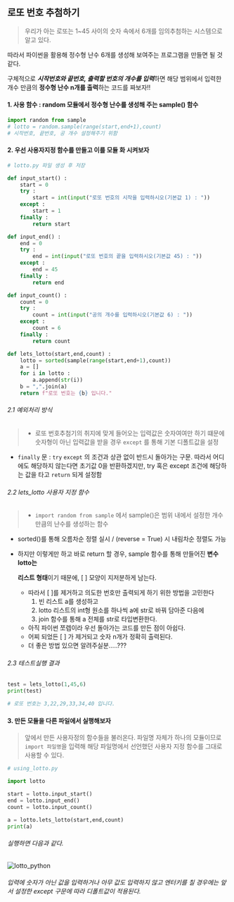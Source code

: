 ## 로또 번호 추첨하기 

>우리가 아는 로또는 1~45 사이의 숫자 속에서 6개를 임의추첨하는 시스템으로 알고 있다.

따라서 파이썬을 활용해 정수형 난수 6개를 생성해 보여주는 프로그램을 만들면 될 것 같다. 

구체적으로 ***시작번호와 끝번호, 출력할 번호의 개수를 입력***하면 해당 범위에서 입력한 개수 만큼의 **정수형 난수 n개를 출력**하는 코드를 짜보자!!



#### 1. 사용 함수 :  random 모듈에서 정수형 난수를 생성해 주는 sample() 함수

``` python
import random from sample
# lotto = random.sample(range(start,end+1),count)
# 시작번호, 끝번호, 공 개수 설정해주기 위함
```



#### 2. 우선 사용자지정 함수를 만들고 이를 모듈 화 시켜보자

```python
# lotto.py 파일 생성 후 저장

def input_start() :
    start = 0
    try : 
        start = int(input("로또 번호의 시작을 입력하시오(기본값 1) : "))
    except : 
        start = 1
    finally : 
        return start

def input_end() :
    end = 0
    try : 
        end = int(input("로또 번호의 끝을 입력하시오(기본값 45) : "))
    except : 
        end = 45
    finally : 
        return end

def input_count() :
    count = 0
    try : 
        count = int(input("공의 개수를 입력하시오(기본값 6) : "))
    except : 
        count = 6
    finally : 
        return count

def lets_lotto(start,end,count) : 
    lotto = sorted(sample(range(start,end+1),count))
    a = []
    for i in lotto : 
        a.append(str(i))
    b = ",".join(a)
    return f"로또 번호는 {b} 입니다."
```

###### 2.1 예외처리 방식

>- 로또 번호추첨기의 취지에 맞게 들어오는 입력값은 숫자여여만 하기 떄문에 숫자형이 아닌 입력값을 받을 경우 `except` 를 통해 기본 디폴트값을 설정

- `finally` 문 : `try`  `except` 의 조건과 상관 없이 반드시 돌아가는 구문. 따라서 어디에도 해당하지 않는다면 초기값 0을 반환하겠지만,  try 혹은 except 조건에 해당하는 값을 타고 `return` 되게 설정함

###### 2.2 lets_lotto 사용자 지정 함수

>- `import random from sample` 에서 sample()은 범위 내에서 설정한 개수 만큼의 난수를 생성하는 함수

- sorted()를 통해 오름차순 정렬 실시 / (reverse = True) 시 내림차순 정렬도 가능

- 하지만 이렇게만 하고 바로 return 할 경우, sample 함수를 통해 만들어진 **변수 lotto는**

   **리스트 형태**이기 때문에, [   ] 모양이 지저분하게 남는다. 

  - 따라서 [  ]를 제거하고 의도한 번호만 출력되게 하기 위한 방법을 고민한다
    1. 빈 리스트 a를 생성하고 
    2. lotto 리스트의 int형 원소를 하나씩 a에 str로 바꿔 담아준 다음에
    3. join 함수를 통해 a 전체를 str로 타입변환한다. 
  - 아직 파이썬 쪼렙이라 우선 돌아가는 코드를 만든 점이 아쉽다. 
  - 어찌 되었든 [    ] 가 제거되고 숫자 n개가 정확히 출력된다. 
  - 더 좋은 방법 있으면 알려주실분.....???

###### 2.3 테스트실행 결과

```python
test = lets_lotto(1,45,6)
print(test)

# 로또 번호는 3,22,29,33,34,40 입니다.
```



#### 3. 만든 모듈을 다른 파일에서 실행해보자

>앞에서 만든 사용자정의 함수들을 불러온다. 파일명 자체가 하나의 모듈이므로 `import 파일명`을 입력해 해당 파일명에서 선언했던 사용자 지정 함수를 그대로 사용할 수 있다.  

```python
# using_lotto.py

import lotto 

start = lotto.input_start()
end = lotto.input_end()
count = lotto.input_count()

a = lotto.lets_lotto(start,end,count)
print(a)    
```

###### 실행하면 다음과 같다.

![lotto_python](https://user-images.githubusercontent.com/53211781/72663102-d768ce80-3a31-11ea-90e1-d1d087a4d517.JPG)

###### 입력에 숫자가 아닌 값을 입력하거나 아무 값도 입력하지 않고 엔터키를 칠 경우에는 앞서 설정한 except 구문에 따라 디폴트값이 적용된다. 



 





